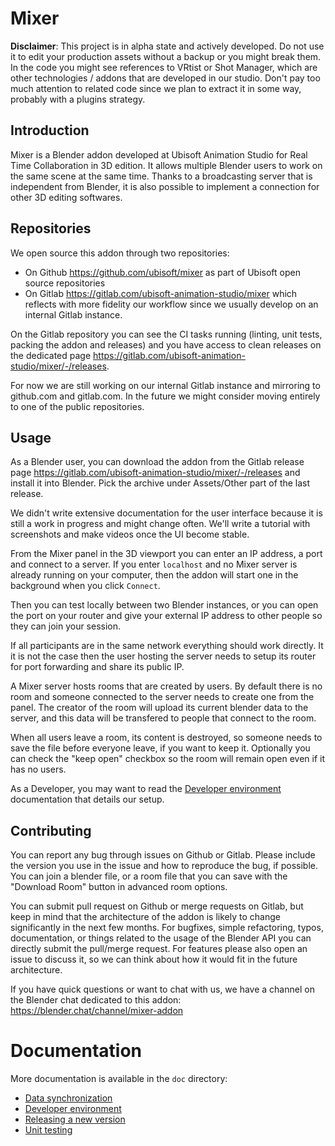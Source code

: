 # Mixer

**Disclaimer**: This project is in alpha state and actively developed. Do not use it to edit your production assets without a backup or you might break them. In the code you might see references to VRtist or Shot Manager, which are other technologies / addons that are developed in our studio. Don't pay too much attention to related code since we plan to extract it in some way, probably with a plugins strategy.

## Introduction

Mixer is a Blender addon developed at Ubisoft Animation Studio for Real Time Collaboration in 3D edition. It allows multiple Blender users to work on the same scene at the same time. Thanks to a broadcasting server that is independent from Blender, it is also possible to implement a connection for other 3D editing softwares.

## Repositories

We open source this addon through two repositories:
- On Github https://github.com/ubisoft/mixer as part of Ubisoft open source repositories
- On Gitlab https://gitlab.com/ubisoft-animation-studio/mixer which reflects with more fidelity our workflow since we usually develop on an internal Gitlab instance.

On the Gitlab repository you can see the CI tasks running (linting, unit tests, packing the addon and releases) and you have access to clean releases on the dedicated page https://gitlab.com/ubisoft-animation-studio/mixer/-/releases.

For now we are still working on our internal Gitlab instance and mirroring to github.com and gitlab.com. In the future we might consider moving entirely to one of the public repositories.

## Usage

As a Blender user, you can download the addon from the Gitlab release page https://gitlab.com/ubisoft-animation-studio/mixer/-/releases and install it into Blender. Pick the archive under Assets/Other part of the last release.

We didn't write extensive documentation for the user interface because it is still a work in progress and might change often. We'll write a tutorial with screenshots and make videos once the UI become stable.

From the Mixer panel in the 3D viewport you can enter an IP address, a port and connect to a server. If you enter `localhost` and no Mixer server is already running on your computer, then the addon will start one in the background when you click `Connect`.

Then you can test locally between two Blender instances, or you can open the port on your router and give your external IP address to other people so they can join your session.

If all participants are in the same network everything should work directly. It it is not the case then the user hosting the server needs to setup its router for port forwarding and share its public IP.

A Mixer server hosts rooms that are created by users. By default there is no room and someone connected to the server needs to create one from the panel. The creator of the room will upload its current blender data to the server, and this data will be transfered to people that connect to the room.

When all users leave a room, its content is destroyed, so someone needs to save the file before everyone leave, if you want to keep it. Optionally you can check the "keep open" checkbox so the room will remain open even if it has no users.

As a Developer, you may want to read the [Developer environment](doc/development.md) documentation that details our setup.

## Contributing

You can report any bug through issues on Github or Gitlab. Please include the version you use in the issue and how to reproduce the bug, if possible. You can join a blender file, or a room file that you can save with the "Download Room" button in advanced room options.

You can submit pull request on Github or merge requests on Gitlab, but keep in mind that the architecture of the addon is likely to change significantly in the next few months. For bugfixes, simple refactoring, typos, documentation, or things related to the usage of the Blender API you can directly submit the pull/merge request. For features please also open an issue to discuss it, so we can think about how it would fit in the future architecture.

If you have quick questions or want to chat with us, we have a channel on the Blender chat dedicated to this addon: https://blender.chat/channel/mixer-addon

# Documentation

More documentation is available in the `doc` directory:

- [Data synchronization](doc/synchronization.md)
- [Developer environment](doc/development.md)
- [Releasing a new version](doc/release.md)
- [Unit testing](doc/unittest.md)
